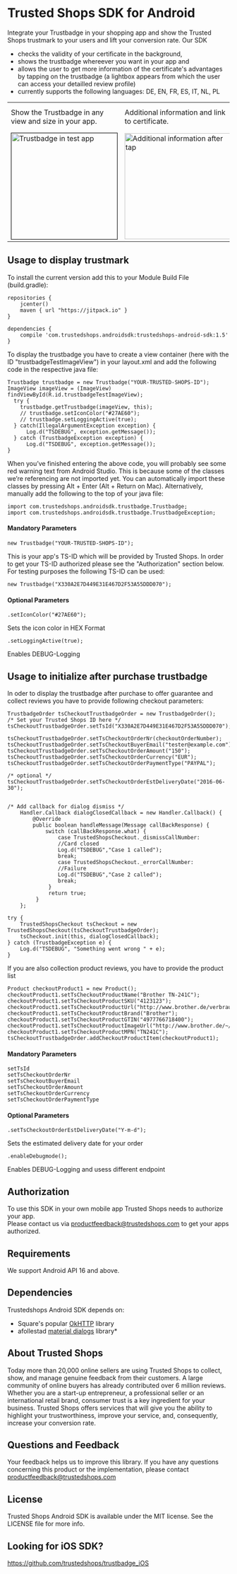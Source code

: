 # Trusted Shops SDK for Android

Integrate your Trustbadge in your shopping app and show the Trusted Shops trustmark to your users and lift your conversion rate. Our SDK
- checks the validity of your certificate in the background, 
- shows the trustbadge whereever you want in your app and 
- allows the user to get more information of the certificate's advantages by tapping on the trustbadge (a lightbox appears from which the user can access your detailled review profile)
- currently supports the following languages: DE, EN, FR, ES, IT, NL, PL

<table>
    <tr>
        <td>
            Show the Trustbadge in any view and size in your app.
        </td>
        <td>
            Additional information and link to certificate.
        </td>
        <td>
            Certificate is opened in external browser.
        </td>
        <td>
            After purchase transaction to offer guarantee and collect reviews
        </td>
    </tr>
    <tr>
        <td>
            <img src="https://github.com/trustedshops/trustedshops-android-sdk/blob/master/trustbadgeexample/screenshots/trustbadge.png" alt="Trustbadge in test app" width="240" border="1">
        </td>
        <td>
            <img src="https://github.com/trustedshops/trustedshops-android-sdk/blob/master/trustbadgeexample/screenshots/lightbox.png" alt="Additional information after tap" width="240">
        </td>
        <td>
            <img src="https://github.com/trustedshops/trustedshops-android-sdk/blob/master/trustbadgeexample/screenshots/certificate2.png" alt="Certificate in Browser" width="240">
        </td>
        <td>
            <img src="https://github.com/trustedshops/trustedshops-android-sdk/blob/checkout_card/trustbadgeexample/screenshots/checkout.png" alt="Certificate in Browser" width="240">
        </td>
    </tr>

</table>

## Usage to display trustmark 

To install the current version add this to your Module Build File (build.gradle):
```
repositories {
    jcenter()
    maven { url "https://jitpack.io" }
}

dependencies {
    compile 'com.trustedshops.androidsdk:trustedshops-android-sdk:1.5'
}
```

To display the trustbadge you have to create a view container (here with the ID "trustbadgeTestImageView") in your layout.xml and add the following code in the respective java file: 
```
Trustbadge trustbadge = new Trustbadge("YOUR-TRUSTED-SHOPS-ID");
ImageView imageView = (ImageView) findViewById(R.id.trustbadgeTestImageView);
  try {
    trustbadge.getTrustbadge(imageView, this);
    // trustbadge.setIconColor("#27AE60");
    // trustbadge.setLoggingActive(true);
  } catch(IllegalArgumentException exception) {
      Log.d("TSDEBUG", exception.getMessage());
  } catch (TrustbadgeException exception) {
      Log.d("TSDEBUG", exception.getMessage());
}
```


When you’ve finished entering the above code, you will probably see some red warning text from Android Studio. This is because some of the classes we’re referencing are not imported yet. You can automatically import these classes by pressing Alt + Enter (Alt + Return on Mac). Alternatively, manually add the following to the top of your java file:
```
import com.trustedshops.androidsdk.trustbadge.Trustbadge;
import com.trustedshops.androidsdk.trustbadge.TrustbadgeException;
```

#### Mandatory Parameters

```
new Trustbadge("YOUR-TRUSTED-SHOPS-ID");
```
This is your app's TS-ID which will be provided by Trusted Shops. In order to get your TS-ID authorized please see the "Authorization" section below. For testing purposes the following TS-ID can be used:
```
new Trustbadge("X330A2E7D449E31E467D2F53A55DDD070");
```

#### Optional Parameters

```
.setIconColor("#27AE60");
```
Sets the icon color in HEX Format

```
.setLoggingActive(true);
```
Enables DEBUG-Logging


## Usage to initialize after purchase trustbadge 

In oder to display the trustbadge after purchase to offer guarantee and collect reviews you have to provide following checkout parameters:


```     
TrustbadgeOrder tsCheckoutTrustbadgeOrder = new TrustbadgeOrder();
/* Set your Trusted Shops ID here */
tsCheckoutTrustbadgeOrder.setTsId("X330A2E7D449E31E467D2F53A55DDD070");
  
tsCheckoutTrustbadgeOrder.setTsCheckoutOrderNr(checkoutOrderNumber);
tsCheckoutTrustbadgeOrder.setTsCheckoutBuyerEmail("tester@example.com");
tsCheckoutTrustbadgeOrder.setTsCheckoutOrderAmount("150");
tsCheckoutTrustbadgeOrder.setTsCheckoutOrderCurrency("EUR");
tsCheckoutTrustbadgeOrder.setTsCheckoutOrderPaymentType("PAYPAL");

/* optional */
tsCheckoutTrustbadgeOrder.setTsCheckoutOrderEstDeliveryDate("2016-06-30");


/* Add callback for dialog dismiss */
    Handler.Callback dialogClosedCallback = new Handler.Callback() {
        @Override
        public boolean handleMessage(Message callBackResponse) {
            switch (callBackResponse.what) {
                case TrustedShopsCheckout._dismissCallNumber:
                //Card closed
                Log.d("TSDEBUG","Case 1 called");
                break;
                case TrustedShopsCheckout._errorCallNumber:
                //Failure
                Log.d("TSDEBUG","Case 2 called");
                break;
             }
             return true;
         }
    };

try {
    TrustedShopsCheckout tsCheckout = new TrustedShopsCheckout(tsCheckoutTrustbadgeOrder);
    tsCheckout.init(this, dialogClosedCallback);
} catch (TrustbadgeException e) {
    Log.d("TSDEBUG", "Something went wrong " + e);
}
```
If you are also collection product reviews, you have to provide the product list
```
Product checkoutProduct1 = new Product();
checkoutProduct1.setTsCheckoutProductName("Brother TN-241C");
checkoutProduct1.setTsCheckoutProductSKU("4123123");
checkoutProduct1.setTsCheckoutProductUrl("http://www.brother.de/verbrauchsmaterial/laser/toner/tn/tn241c");
checkoutProduct1.setTsCheckoutProductBrand("Brother");
checkoutProduct1.setTsCheckoutProductGTIN("4977766718400");
checkoutProduct1.setTsCheckoutProductImageUrl("http://www.brother.de/~/media/Product%20Images/Supplies/Laser/Toner/TN/TN241C/TN241C_main.png");
checkoutProduct1.setTsCheckoutProductMPN("TN241C");
tsCheckoutTrustbadgeOrder.addCheckoutProductItem(checkoutProduct1);
```      

#### Mandatory Parameters

```
setTsId
setTsCheckoutOrderNr
setTsCheckoutBuyerEmail
setTsCheckoutOrderAmount
setTsCheckoutOrderCurrency
setTsCheckoutOrderPaymentType

```

#### Optional Parameters

```
.setTsCheckoutOrderEstDeliveryDate("Y-m-d");
```
Sets the estimated delivery date for your order

```
.enableDebugmode();
```
Enables DEBUG-Logging and usess different endpoint


## Authorization

To use this SDK in your own mobile app Trusted Shops needs to authorize your app.<br>
Please contact us via [productfeedback@trustedshops.com](mailto:productfeedback@trustedshops.com) to get your apps authorized.  

## Requirements
We support Android API 16 and above.

## Dependencies
Trustedshops Android SDK depends on:
* Square's popular [OkHTTP](http://square.github.io/okhttp/) library
* afollestad [material dialogs](https://github.com/afollestad/material-dialogs) library*

## About Trusted Shops

Today more than 20,000 online sellers are using Trusted Shops to collect, show, and manage genuine feedback from their customers. A large community of online buyers has already contributed over 6 million reviews.
Whether you are a start-up entrepreneur, a professional seller or an international retail brand, consumer trust is a key ingredient for your business. Trusted Shops offers services that will give you the ability to highlight your trustworthiness, improve your service, and, consequently, increase your conversion rate. 

## Questions and Feedback

Your feedback helps us to improve this library. 
If you have any questions concerning this product or the implementation, please contact [productfeedback@trustedshops.com](mailto:productfeedback@trustedshops.com)

## License

Trusted Shops Android SDK is available under the MIT license. See the LICENSE file for more info.

## Looking for iOS SDK?
https://github.com/trustedshops/trustbadge_iOS
